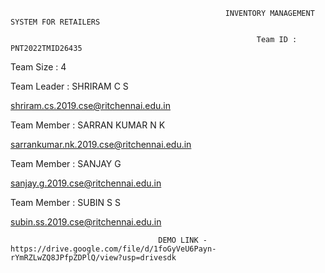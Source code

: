                                                     INVENTORY MANAGEMENT SYSTEM FOR RETAILERS

                                                           Team ID : PNT2022TMID26435
                                                              

Team Size : 4

Team Leader : SHRIRAM C S

shriram.cs.2019.cse@ritchennai.edu.in

Team Member : SARRAN KUMAR N K

sarrankumar.nk.2019.cse@ritchennai.edu.in

Team Member : SANJAY G

sanjay.g.2019.cse@ritchennai.edu.in

Team Member : SUBIN S S

subin.ss.2019.cse@ritchennai.edu.in

                                     DEMO LINK - https://drive.google.com/file/d/1foGyVeU6Payn-rYmRZLwZQ8JPfpZDPlQ/view?usp=drivesdk
